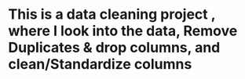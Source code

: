 # This is a data cleaning project , where I look into the data, Remove Duplicates & drop columns, and clean/Standardize columns
